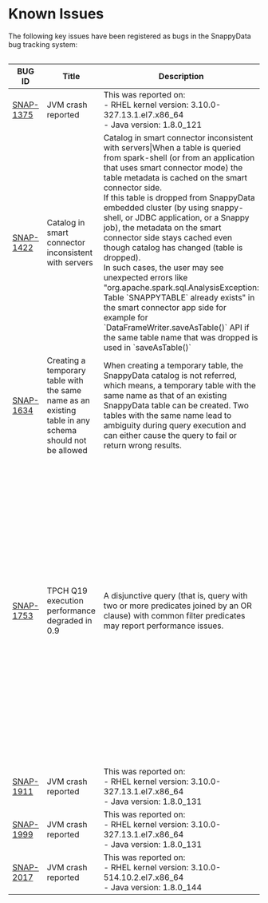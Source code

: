 # Known Issues 
The following key issues have been registered as bugs in the SnappyData bug tracking system:

<table align="left">
<colgroup>
<col width="25%" />
<col width="25%" />
<col width="25%" />
<col width="25%" />
</colgroup>
<thead>
<tr class="header">
<th>BUG ID</th>
<th>Title</th>
<th>Description</th>
<th>Workaround</th>
</tr>
</thead>
<tbody>
<tr class="odd">
<td><a href="https://jira.snappydata.io/browse/SNAP-1375">SNAP-1375</a></td>
<td>JVM crash reported</td>
<td>This was reported on: <br> - RHEL kernel version: 3.10.0-327.13.1.el7.x86_64 <br> - Java version: 1.8.0_121</td>
<td>To resolve this, use: </br> - RHEL kernel version: 3.10.0-693.2.2.el7.x86_64 </br> - Java version: 1.8.0_144</td>
</tr>
<tr class="odd">
<td><a href="https://jira.snappydata.io/browse/SNAP-1422">SNAP-1422</a></td>
<td>Catalog in smart connector inconsistent with servers</td>
<td>Catalog in smart connector inconsistent with servers|When a table is queried from spark-shell (or from an application that uses smart connector mode) the table metadata is cached on the smart connector side. </br>If this table is dropped from SnappyData embedded cluster (by using snappy-shell, or JDBC application, or a Snappy job), the metadata on the smart connector side stays cached even though catalog has changed (table is dropped). </br>In such cases, the user may see unexpected errors like "org.apache.spark.sql.AnalysisException: Table `SNAPPYTABLE` already exists"  in the smart connector app side for example for `DataFrameWriter.saveAsTable()` API if the same table name that was dropped is used in `saveAsTable()`</td>
<td> 
1. User may either create a new SnappySession in such scenarios </br>OR </br> 
2. Invalidate the cache on the Smart Connector mode, for example by calling </br>  `snappy.sessionCatalog.invalidateAll()`</td>
</tr>
<tr class="even">
<td><a href="https://jira.snappydata.io/browse/SNAP-1634">SNAP-1634</a></td>
<td>Creating a temporary table with the same name as an existing table in any schema should not be allowed</td>
<td>When creating a temporary table, the SnappyData catalog is not referred, which means, a temporary table with the same name as that of an existing SnappyData table can be created. Two tables with the same name lead to ambiguity during query execution and can either cause the query to fail or return wrong results. </br></td>
<td> Ensure that you create temporary tables with a unique name. </td>
</tr>
<tr class="odd">
<td><a href="https://jira.snappydata.io/browse/SNAP-1753">SNAP-1753</a></td>
<td>TPCH Q19 execution performance degraded in 0.9</td>
<td>A disjunctive query (that is, query with two or more predicates joined by an OR clause) with common filter predicates may report performance issues.</td>
<td>To resolve this, the query should be rewritten in the following manner to achieve better performance:
<pre class="pre"><code>  
select
        sum(l_extendedprice) 
    from
        LINEITEM,
        PART
    where
        (
       p_partkey = l_partkey
       and p_size between 1 and 5
 and l_shipinstruct = 'DELIVER IN PERSON'
        )
        or
        (
       p_partkey = l_partkey
       and p_brand = 'Brand#?'
       and l_shipinstruct = 'DELIVER IN PERSON'
        )
</code></pre>
<pre class="pre"><code>
select
        sum(l_extendedprice)
    from
        LINEITEM,
        PART
    where
        ( p_partkey = l_partkey and l_shipinstruct = 'DELIVER IN PERSON') and 
        ( p_size between 1 and 5 or  p_brand = 'Brand#3')
</code></pre>
</td>
</tr>
<tr class="even">
<td><a href="https://jira.snappydata.io/browse/SNAP-1911">SNAP-1911</a></td>
<td>JVM crash reported</td>
<td>This was reported on: <br> -  RHEL kernel version: 3.10.0-327.13.1.el7.x86_64<br> - Java version: 1.8.0_131</td>
<td>To resolve this, use: </br> - RHEL kernel version: 3.10.0-693.2.2.el7.x86_64</br> - Java version: 1.8.0_144</td>
</tr>
<tr class="odd">
<td><a href="https://jira.snappydata.io/browse/SNAP-1999">SNAP-1999</a></td>
<td>JVM crash reported</td>
<td>This was reported on: <br> - RHEL kernel version: 3.10.0-327.13.1.el7.x86_64 <br> - Java version: 1.8.0_131</td>
<td>To resolve this, use: </br> - RHEL kernel version: 3.10.0-693.2.2.el7.x86_64 </br> - Java version: 1.8.0_144</td>
</tr>
<tr class="even">
<td><a href="https://jira.snappydata.io/browse/SNAP-2017">SNAP-2017</a></td>
<td>JVM crash reported</td>
<td>This was reported on: <br> - RHEL kernel version: 3.10.0-514.10.2.el7.x86_64 <br> - Java version: 1.8.0_144</td>
<td>To resolve this, use: </br> -  RHEL kernel version: 3.10.0-693.2.2.el7.x86_64 </br> - Java version: 1.8.0_144</td>
</tr>


<!--
<tr class="even">
<td><a href="https://jira.snappydata.io/browse/SNAP-1153">SNAP-1153</a></td>
<td></td>
<td></td>
<td></td>
</tr>
-->
</table>

<!-- 
Format for new rows
<tr class="odd">
<td></td>
<td></td>
<td></td>
<td></td>
</tr>
<tr class="even">
<td></td>
<td></td>
<td></td>
<td></td>
</tr>
-->